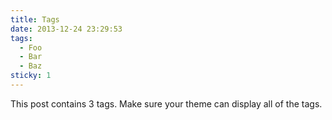 ```yaml
---
title: Tags
date: 2013-12-24 23:29:53
tags:
  - Foo
  - Bar
  - Baz
sticky: 1
---
```


This post contains 3 tags. Make sure your theme can display all of the tags.